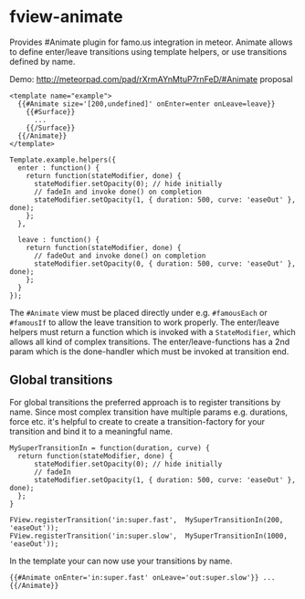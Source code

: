 fview-animate
==============

Provides #Animate plugin for famo.us integration in meteor.
Animate allows to define enter/leave transitions using template helpers, or use transitions defined by name.

Demo: http://meteorpad.com/pad/rXrmAYnMtuP7rnFeD/#Animate proposal

    <template name="example">
      {{#Animate size='[200,undefined]' onEnter=enter onLeave=leave}}
        {{#Surface}}
          ...
        {{/Surface}}
      {{/Animate}}
    </template>

    Template.example.helpers({
      enter : function() {
        return function(stateModifier, done) {
          stateModifier.setOpacity(0); // hide initially
          // fadeIn and invoke done() on completion
          stateModifier.setOpacity(1, { duration: 500, curve: 'easeOut' }, done);
        };
      },

      leave : function() {
        return function(stateModifier, done) {
          // fadeOut and invoke done() on completion
          stateModifier.setOpacity(0, { duration: 500, curve: 'easeOut' }, done);
        };
      }
    });

The `#Animate` view must be placed directly under e.g. `#famousEach` or `#famousIf` to allow the leave transition to work properly.
The enter/leave helpers must return a function which is invoked with a `StateModifier`, which allows all kind of complex transitions.
The enter/leave-functions has a 2nd param which is the done-handler which must be invoked at transition end.

## Global transitions
For global transitions the preferred approach is to register transitions by name.
Since most complex transition have multiple params e.g. durations, force etc. it's helpful to
create to create a transition-factory for your transition and bind it to a meaningful name.

    MySuperTransitionIn = function(duration, curve) {
      return function(stateModifier, done) {
          stateModifier.setOpacity(0); // hide initially
          // fadeIn
          stateModifier.setOpacity(1, { duration: 500, curve: 'easeOut' }, done);
      };
    }

    FView.registerTransition('in:super.fast',  MySuperTransitionIn(200, 'easeOut'));
    FView.registerTransition('in:super.slow',  MySuperTransitionIn(1000, 'easeOut'));

In the template your can now use your transitions by name.

    {{#Animate onEnter='in:super.fast' onLeave='out:super.slow'}} ... {{/Animate}}